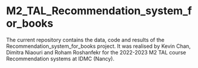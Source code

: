 # M2_TAL_Recommendation_system_for_books
The current repository contains the data, code and results of the Recommendation_system_for_books project. It was realised by Kevin Chan, Dimitra Niaouri and Roham Roshanfekr for the 2022-2023 M2 TAL course Recommendation systems at IDMC (Nancy).
